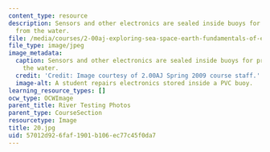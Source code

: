 ```yaml
---
content_type: resource
description: Sensors and other electronics are sealed inside buoys for protection
  from the water.
file: /media/courses/2-00aj-exploring-sea-space-earth-fundamentals-of-engineering-design-spring-2009/57012d926faf1901b106ec77c45f0da7_20.jpg
file_type: image/jpeg
image_metadata:
  caption: Sensors and other electronics are sealed inside buoys for protection from
    the water.
  credit: 'Credit: Image courtesy of 2.00AJ Spring 2009 course staff.'
  image-alt: A student repairs electronics stored inside a PVC buoy.
learning_resource_types: []
ocw_type: OCWImage
parent_title: River Testing Photos
parent_type: CourseSection
resourcetype: Image
title: 20.jpg
uid: 57012d92-6faf-1901-b106-ec77c45f0da7
---
```

